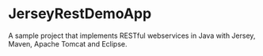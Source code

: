 JerseyRestDemoApp
=================

A sample project that implements RESTful webservices in Java with Jersey, Maven, Apache Tomcat and Eclipse.
